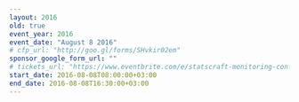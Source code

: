 ```yaml
---
layout: 2016
old: true
event_year: 2016
event_date: "August 8 2016"
# cfp_url: "http://goo.gl/forms/SHvkir02em"
sponsor_google_form_url: ""
# tickets_url: "https://www.eventbrite.com/e/statscraft-monitoring-conference-2016-tickets-26404502578"
start_date: 2016-08-08T08:00:00+03:00
end_date: 2016-08-08T16:30:00+03:00
---
```

